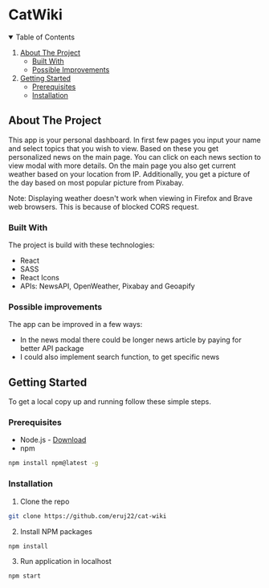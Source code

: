 # CatWiki

<!-- TABLE OF CONTENTS -->
<details open="open">
  <summary>Table of Contents</summary>
  <ol>
    <li>
      <a href="#about-the-project">About The Project</a>
      <ul>
        <li><a href="#built-with">Built With</a></li>
        <li><a href="#possible-improvements">Possible Improvements</a></li>
      </ul>
    </li>
    <li>
      <a href="#getting-started">Getting Started</a>
      <ul>
        <li><a href="#prerequisites">Prerequisites</a></li>
        <li><a href="#installation">Installation</a></li>
      </ul>
    </li>
  </ol>
</details>

<!-- ABOUT THE PROJECT -->

## About The Project

This app is your personal dashboard. In first few pages you input your name and select topics that you wish to view. Based on these you get personalized news on the main page. You can click on each news section to view modal with more details. On the main page you also get current weather based on your location from IP. Additionally, you get a picture of the day based on most popular picture from Pixabay.

Note: Displaying weather doesn't work when viewing in Firefox and Brave web browsers. This is because of blocked CORS request.

### Built With

The project is build with these technologies:

- React
- SASS
- React Icons
- APIs: NewsAPI, OpenWeather, Pixabay and Geoapify

### Possible improvements

The app can be improved in a few ways:

- In the news modal there could be longer news article by paying for better API package
- I could also implement search function, to get specific news

<!-- GETTING STARTED -->

## Getting Started

To get a local copy up and running follow these simple steps.

### Prerequisites

- Node.js - [Download](https://nodejs.org)
- npm

```sh
npm install npm@latest -g
```

### Installation

1. Clone the repo

```sh
git clone https://github.com/eruj22/cat-wiki
```

2. Install NPM packages

```sh
npm install
```

3. Run application in localhost

```sh
npm start
```
